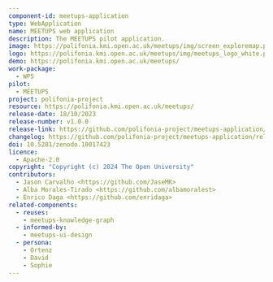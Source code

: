 ```yaml
---
component-id: meetups-application
type: WebApplication
name: MEETUPS web application
description: The MEETUPS pilot application.
image: https://polifonia.kmi.open.ac.uk/meetups/img/screen_exploremap.png
logo: https://polifonia.kmi.open.ac.uk/meetups/img/meetups_logo_white.png
demo: https://polifonia.kmi.open.ac.uk/meetups/
work-package: 
  - WP5
pilot:
  - MEETUPS
project: polifonia-project
resource: https://polifonia.kmi.open.ac.uk/meetups/
release-date: 18/10/2023
release-number: v1.0.0
release-link: https://github.com/polifonia-project/meetups-application/releases
changelog: https://github.com/polifonia-project/meetups-application/releases
doi: 10.5281/zenodo.10017423
licence:
  - Apache-2.0
copyright: "Copyright (c) 2024 The Open University"
contributors:
  - Jason Carvalho <https://github.com/JaseMK>
  - Alba Morales-Tirado <https://github.com/albamoralest>
  - Enrico Daga <https://github.com/enridaga>
related-components:
  - reuses:
    - meetups-knowledge-graph
  - informed-by:
    - meetups-ui-design 
  - persona:
    - Ortenz
    - David
    - Sophie
---
```

